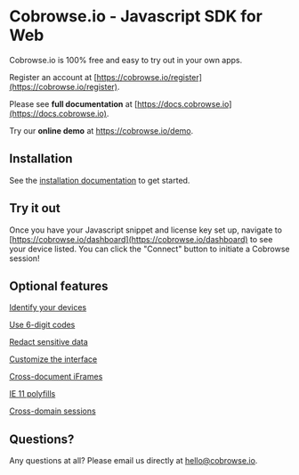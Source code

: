 # Cobrowse.io - Javascript SDK for Web

Cobrowse.io is 100% free and easy to try out in your own apps.

Register an account at [https://cobrowse.io/register](https://cobrowse.io/register).

Please see **full documentation** at [https://docs.cobrowse.io](https://docs.cobrowse.io).

Try our **online demo** at <https://cobrowse.io/demo>.

## Installation

See the [installation documentation](https://docs.cobrowse.io/sdk-installation/web) to get started.

## Try it out

Once you have your Javascript snippet and license key set up, navigate to [https://cobrowse.io/dashboard](https://cobrowse.io/dashboard) to see your device listed. You can click the "Connect" button to initiate a Cobrowse session!

## Optional features

[Identify your devices](https://docs.cobrowse.io/sdk-features/identify-your-devices)

[Use 6-digit codes](https://docs.cobrowse.io/sdk-features/6-digit-codes)

[Redact sensitive data](https://docs.cobrowse.io/sdk-features/redact-sensitive-data)

[Customize the interface](https://docs.cobrowse.io/sdk-features/customize-the-interface)

[Cross-document iFrames](https://docs.cobrowse.io/sdk-features/advanced-features/web/cross-document-iframes)

[IE 11 polyfills](https://docs.cobrowse.io/sdk-features/advanced-features/web/ie-11-polyfills)

[Cross-domain sessions](https://docs.cobrowse.io/sdk-features/advanced-features/web/cross-domain-session-support)

## Questions?
Any questions at all? Please email us directly at [hello@cobrowse.io](mailto:hello@cobrowse.io).
